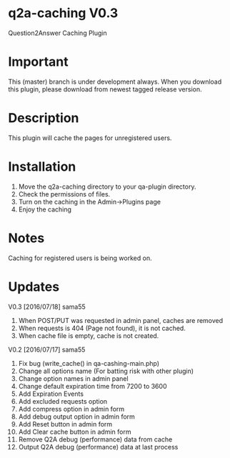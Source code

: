 q2a-caching V0.3
===========

Question2Answer Caching Plugin

Important
===========

This (master) branch is under development always. When you download this plugin, please download from newest tagged release version.

Description
===========

This plugin will cache the pages for unregistered users.

Installation
===========

1. Move the q2a-caching directory to your qa-plugin directory.
2. Check the permissions of files.
3. Turn on the caching in the Admin->Plugins page
4. Enjoy the caching

Notes
=====

Caching for registered users is being worked on.

Updates
===========

V0.3 [2016/07/18] sama55

1. When POST/PUT was requested in admin panel, caches are removed
2. When requests is 404 (Page not found), it is not cached.
3. When cache file is empty, cache is not created.

V0.2 [2016/07/17] sama55

1. Fix bug (write_cache() in qa-cashing-main.php)
2. Change all options name (For batting risk with other plugin) 
3. Change option names in admin panel
4. Change default expiration time from 7200 to 3600
5. Add Expiration Events
6. Add excluded requests option
7. Add compress option in admin form
8. Add debug output option in admin form
9. Add Reset button in admin form
10. Add Clear cache button in admin form
11. Remove Q2A debug (performance) data from cache
12. Output Q2A debug (performance) data at last process
